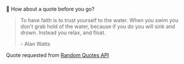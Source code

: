 📣 How about a quote before you go?

> To have faith is to trust yourself to the water. When you swim you don't grab hold of the water, because if you do you will sink and drown. Instead you relax, and float.
>
> <p>- Alan Watts</p>

Quote requested from [Random Quotes API](https://github.com/lukePeavey/quotable)
